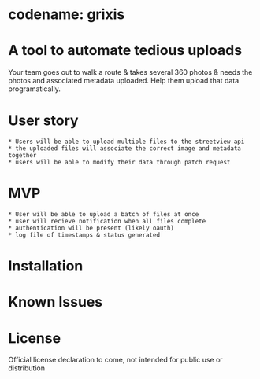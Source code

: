 # codename: grixis

# A tool to automate tedious uploads
Your team goes out to walk a route & takes several 360 photos & needs the photos and associated metadata uploaded. Help them upload that data programatically.

# User story
    * Users will be able to upload multiple files to the streetview api
    * the uploaded files will associate the correct image and metadata together
    * users will be able to modify their data through patch request

# MVP
    * User will be able to upload a batch of files at once
    * user will recieve notification when all files complete
    * authentication will be present (likely oauth)
    * log file of timestamps & status generated

# Installation

# Known Issues


# License
Official license declaration to come, not intended for public use or distribution
